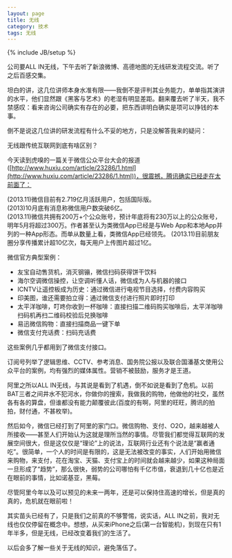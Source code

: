 ```yaml
---
layout: page  
title: 无线   
category: 技术  
tags: 无线   
---
```

{% include JB/setup %}

公司要ALL IN无线，下午去听了新浪微博、高德地图的无线研发流程交流。听了之后百感交集。  

坦白的讲，这几位讲师本身水准有限——我倒不是评判其业务能力，单单指其演讲的水平，他们显然跟《黑客与艺术》的老湿有明显差距。翻来覆去听了半天，我不禁感叹：看来咨询公司确实有存在的必要，把东西讲明白确实是项可以挣钱的本事。

倒不是说这几位讲的研发流程有什么不妥的地方，只是没解答我来的疑问：  

无线跟传统互联网到底有啥区别？

今天读到虎嗅的一篇关于微信公众平台大会的报道([http://www.huxiu.com/article/23286/1.html](http://www.huxiu.com/article/23286/1.html))，很震撼，腾讯确实已经走在太前面了：   

(2013.11)微信目前有2.719亿月活跃用户，包括国际版。  
(2013)10月底有消息称微信用户数突破6亿。   
(2013.11)微信共拥有200万+个公众账号，预计年底将有230万以上的公众账号，明年5月将超过300万。作者甚至认为类微信App已经是与Web App和本地App并列的一种App形态。而单从数量上看，类微信App已经领先。
(2013.11)目前朋友圈分享传播累计超10亿次，每天用户上传图片超过1亿。

微信官方典型案例：

- 友宝自动售货机，消灭钢镚，微信扫码获得饼干饮料
- 海尔空调微信操控，让空调听懂人话，微信成为人与机器的接口
- ICNTV让遥控板成为历史：通过微信进行电视节目选择，付费内容购买
- 印美图，谁还需要拍立得：通过微信支付进行照片即时打印
- 太平洋咖啡，叮咚你收到一杯咖啡：直接扫描二维码购买咖啡后，太平洋咖啡扫码机再扫二维码校验后兑换咖啡
- 易迅微信购物：直接扫描商品一键下单
- 微信支付充话费：扫码充话费

这些案例几乎都用到了微信支付接口。

订阅号列举了逻辑思维、CCTV、参考消息、国务院公报以及联合国潘基文使用公众平台的案例，均有强烈的媒体属性。营销不被鼓励，服务才是王道。

阿里之所以ALL IN无线，与其说是看到了机遇，倒不如说是看到了危机。以前BAT三者之间井水不犯河水，你做你的搜索，我做我的购物，他做他的社交，虽然各有各的算盘，但谁都没有能力颠覆彼此(百度的有啊，阿里的旺旺，腾讯的拍拍，财付通，不甚枚举)。

然后如今，微信已经打到了阿里的家门口。微信购物、支付、O2O，越来越被人所接收——甚至人们开始认为这就是理所当然的事情。尽管我们都觉得互联网的发展空间很大，但是这仅仅是“理论”上的说法，互联网行业还有个说法是“赢者通吃”。很简单，一个人的时间是有限的，这是无法被改变的事实，人们开始用微信来购物，来支付，花在淘宝、天猫、支付宝上的时间就会越来越少，如果这种局面一旦形成了“趋势”，那么很快，弱势的公司哪怕有千亿市值，衰退到几十亿也是近在眼前的事情，比如诺基亚，黑莓。

尽管阿里今年以及可以预见的未来一两年，还是可以保持住高速的增长，但是真的真的，危机就在眼前啦！  

其实苗头已经有了，只是我们之前真的不够警惕，说实话，ALL IN之前，我对无线也仅仅停留在概念中。想想，从买来iPhone之后(第一台智能机)，到现在只有1年半多，但是无线，已经改变着我们的生活了。

以后会多了解一些关于无线的知识，避免落伍了。


